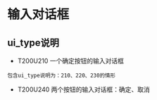 # 输入对话框

## ui_type说明
+ T200U210  一个确定按钮的输入对话框
```
包含ui_type说明为：210、220、230的情形
```
+ T200U240  两个按钮的输入对话框：确定、取消
